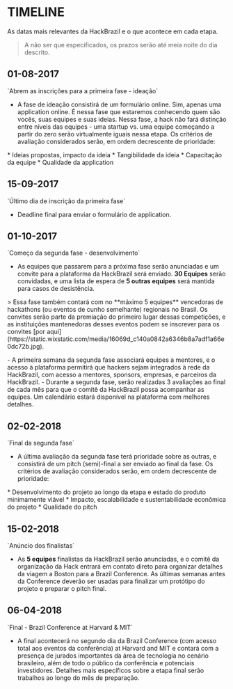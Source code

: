# TIMELINE
As datas mais relevantes da HackBrazil e o que acontece em cada etapa.

> A não ser que especificados, os prazos serão até meia noite do dia descrito.

<!-- timeline -->

## 01-08-2017
<p/>
`Abrem as inscrições para a primeira fase - ideação`

- A fase de ideação consistirá de um formulário online. Sim, apenas uma application online. É nessa fase que estaremos conhecendo quem são vocês, suas equipes e suas ideias. Nessa fase, a hack não fará distinção entre níveis das equipes - uma startup vs. uma equipe começando a partir do zero serão virtualmente iguais nessa etapa. Os critérios de avaliação considerados serão, em ordem decrescente de prioridade:
<p/>
 * Ideias propostas, impacto da ideia
 * Tangibilidade da ideia
 * Capacitação da equipe
 * Qualidade da application


<!-- /timeline -->

<!-- timeline -->

## 15-09-2017
<p/>
`Último dia de inscrição da primeira fase`

- Deadline final para enviar o formulário de application.

<!-- /timeline -->

<!-- timeline -->

## 01-10-2017
<p/>
`Começo da segunda fase - desenvolvimento`

- As equipes que passarem para a próxima fase serão anunciadas e um convite para a plataforma da HackBrazil será enviado. **30 Equipes** serão convidadas, e uma lista de espera de **5 outras equipes** será mantida para casos de desistência.
<p/>
> Essa fase também contará com no **máximo 5 equipes** vencedoras de hackathons (ou eventos de cunho semelhante) regionais no Brasil. Os convites serão parte da premiação do primeiro lugar dessas competições, e as instituições mantenedoras desses eventos podem se inscrever para os convites [por aqui](https://static.wixstatic.com/media/16069d_c140a0842a6346b8a7adf1a66e0dc72b.jpg).
<p/>
- A primeira semana da segunda fase associará equipes a mentores, e o acesso à plataforma permitirá que hackers sejam integrados à rede da HackBrazil, com acesso a mentores, sponsors, empresas, e parceiros da HackBrazil.
- Durante a segunda fase, serão realizadas 3 avaliações ao final de cada mês para que o comitê da HackBrazil possa acompanhar as equipes. Um calendário estará disponível na plataforma com melhores detalhes.

<!-- /timeline -->

<!-- timeline -->

## 02-02-2018
<p/>
`Final da segunda fase`

- A última avaliação da segunda fase terá prioridade sobre as outras, e consistirá de um pitch (semi)-final a ser enviado ao final da fase. Os critérios de avaliação considerados serão, em ordem decrescente de prioridade:
<p/>
 * Desenvolvimento do projeto ao longo da etapa e estado do produto minimamente viável
 * Impacto, escalabilidade e sustentabilidade econômica do projeto
 * Qualidade do pitch

<!-- /timeline -->


<!-- timeline -->

## 15-02-2018
<p/>
`Anúncio dos finalistas`

- As **5 equipes** finalistas da HackBrazil serão anunciadas, e o comitê da organização da Hack entrará em contato direto para organizar detalhes da viagem a Boston para a Brazil Conference. As últimas semanas antes da Conference deverão ser usadas para finalizar um protótipo do projeto e preparar o pitch final.

<!-- /timeline -->


<!-- timeline -->

## 06-04-2018
<p/>
`Final - Brazil Conference at Harvard & MIT`

- A final acontecerá no segundo dia da Brazil Conference (com acesso total aos eventos da conferência) at Harvard and MIT e contará com a presença de jurados importantes da área de tecnologia no cenário brasileiro, além de todo o público da conferência e potenciais investidores. Detalhes mais específicos sobre a etapa final serão trabalhos ao longo do mês de preparação.

<!-- /timeline -->
